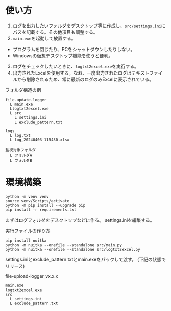 # 使い方

1. ログを出力したいフォルダをデスクトップ等に作成し、`src/settings.ini`にパスを記載する。その他項目も調整する。
2.  `main.exe`を起動して放置する。

- プログラムを閉じたり、PCをシャットダウンしたりしない。
- Windowsの仮想デスクトップ機能を使うと便利。

3. ログをチェックしたいときに、`logtxt2excel.exe`を実行する。 
4. 出力されたExcelを使用する。なお、一度出力されたログはテキストファイルから削除されるため、常に最新のログのみExcelに表示されている。


フォルダ構造の例

```
file-update-logger
  L main.exe
  Llogtxt2excel.exe
  L src
    L settings.ini
    L exclude_pattern.txt

logs
  L log.txt
  L log_20240403-115430.xlsx

監視対象フォルダ
  L フォルダA
  L フォルダB
```

# 環境構築

```
python -m venv venv
source venv/Scripts/activate
python -m pip install --upgrade pip
pip install -r requirements.txt
```

まずはログフォルダをデスクトップなどに作る。
settings.iniを編集する。

実行ファイルの作り方
```
pip install nuitka
python -m nuitka --onefile --standalone src/main.py
python -m nuitka --onefile --standalone src/logtxt2excel.py
```

settings.iniとexclude_pattern.txtとmain.exeをパックして渡す。
(下記の状態でリリース)

file-upload-logger_vx.x.x
```
main.exe
logtxt2excel.exe
src
  L settings.ini
  L exclude_pattern.txt
```
